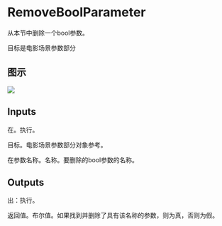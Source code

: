 # RemoveBoolParameter

从本节中删除一个bool参数。

目标是电影场景参数部分

## 图示

![]($-20221218-20530013.png)

## Inputs

在。执行。

目标。电影场景参数部分对象参考。

在参数名称。名称。要删除的bool参数的名称。

## Outputs

出：执行。

返回值。布尔值。如果找到并删除了具有该名称的参数，则为真，否则为假。
